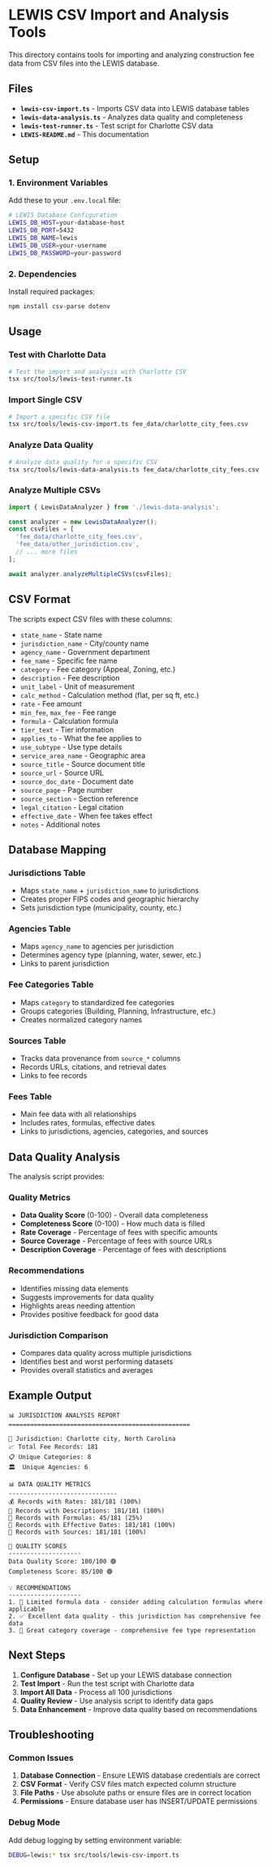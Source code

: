 # LEWIS CSV Import and Analysis Tools

This directory contains tools for importing and analyzing construction fee data from CSV files into the LEWIS database.

## Files

- **`lewis-csv-import.ts`** - Imports CSV data into LEWIS database tables
- **`lewis-data-analysis.ts`** - Analyzes data quality and completeness
- **`lewis-test-runner.ts`** - Test script for Charlotte CSV data
- **`LEWIS-README.md`** - This documentation

## Setup

### 1. Environment Variables

Add these to your `.env.local` file:

```bash
# LEWIS Database Configuration
LEWIS_DB_HOST=your-database-host
LEWIS_DB_PORT=5432
LEWIS_DB_NAME=lewis
LEWIS_DB_USER=your-username
LEWIS_DB_PASSWORD=your-password
```

### 2. Dependencies

Install required packages:

```bash
npm install csv-parse dotenv
```

## Usage

### Test with Charlotte Data

```bash
# Test the import and analysis with Charlotte CSV
tsx src/tools/lewis-test-runner.ts
```

### Import Single CSV

```bash
# Import a specific CSV file
tsx src/tools/lewis-csv-import.ts fee_data/charlotte_city_fees.csv
```

### Analyze Data Quality

```bash
# Analyze data quality for a specific CSV
tsx src/tools/lewis-data-analysis.ts fee_data/charlotte_city_fees.csv
```

### Analyze Multiple CSVs

```typescript
import { LewisDataAnalyzer } from './lewis-data-analysis';

const analyzer = new LewisDataAnalyzer();
const csvFiles = [
  'fee_data/charlotte_city_fees.csv',
  'fee_data/other_jurisdiction.csv',
  // ... more files
];

await analyzer.analyzeMultipleCSVs(csvFiles);
```

## CSV Format

The scripts expect CSV files with these columns:

- `state_name` - State name
- `jurisdiction_name` - City/county name
- `agency_name` - Government department
- `fee_name` - Specific fee name
- `category` - Fee category (Appeal, Zoning, etc.)
- `description` - Fee description
- `unit_label` - Unit of measurement
- `calc_method` - Calculation method (flat, per sq ft, etc.)
- `rate` - Fee amount
- `min_fee`, `max_fee` - Fee range
- `formula` - Calculation formula
- `tier_text` - Tier information
- `applies_to` - What the fee applies to
- `use_subtype` - Use type details
- `service_area_name` - Geographic area
- `source_title` - Source document title
- `source_url` - Source URL
- `source_doc_date` - Document date
- `source_page` - Page number
- `source_section` - Section reference
- `legal_citation` - Legal citation
- `effective_date` - When fee takes effect
- `notes` - Additional notes

## Database Mapping

### Jurisdictions Table
- Maps `state_name` + `jurisdiction_name` to jurisdictions
- Creates proper FIPS codes and geographic hierarchy
- Sets jurisdiction type (municipality, county, etc.)

### Agencies Table
- Maps `agency_name` to agencies per jurisdiction
- Determines agency type (planning, water, sewer, etc.)
- Links to parent jurisdiction

### Fee Categories Table
- Maps `category` to standardized fee categories
- Groups categories (Building, Planning, Infrastructure, etc.)
- Creates normalized category names

### Sources Table
- Tracks data provenance from `source_*` columns
- Records URLs, citations, and retrieval dates
- Links to fee records

### Fees Table
- Main fee data with all relationships
- Includes rates, formulas, effective dates
- Links to jurisdictions, agencies, categories, and sources

## Data Quality Analysis

The analysis script provides:

### Quality Metrics
- **Data Quality Score** (0-100) - Overall data completeness
- **Completeness Score** (0-100) - How much data is filled
- **Rate Coverage** - Percentage of fees with specific amounts
- **Source Coverage** - Percentage of fees with source URLs
- **Description Coverage** - Percentage of fees with descriptions

### Recommendations
- Identifies missing data elements
- Suggests improvements for data quality
- Highlights areas needing attention
- Provides positive feedback for good data

### Jurisdiction Comparison
- Compares data quality across multiple jurisdictions
- Identifies best and worst performing datasets
- Provides overall statistics and averages

## Example Output

```
📊 JURISDICTION ANALYSIS REPORT
==================================================

📍 Jurisdiction: Charlotte city, North Carolina
📈 Total Fee Records: 181
📋 Unique Categories: 8
🏛️  Unique Agencies: 6

📊 DATA QUALITY METRICS
------------------------------
💰 Records with Rates: 181/181 (100%)
📝 Records with Descriptions: 181/181 (100%)
🧮 Records with Formulas: 45/181 (25%)
📅 Records with Effective Dates: 181/181 (100%)
🔗 Records with Sources: 181/181 (100%)

🎯 QUALITY SCORES
--------------------
Data Quality Score: 100/100 🟢
Completeness Score: 85/100 🟢

💡 RECOMMENDATIONS
--------------------
1. 🧮 Limited formula data - consider adding calculation formulas where applicable
2. ✅ Excellent data quality - this jurisdiction has comprehensive fee data
3. 🌟 Great category coverage - comprehensive fee type representation
```

## Next Steps

1. **Configure Database** - Set up your LEWIS database connection
2. **Test Import** - Run the test script with Charlotte data
3. **Import All Data** - Process all 100 jurisdictions
4. **Quality Review** - Use analysis script to identify data gaps
5. **Data Enhancement** - Improve data quality based on recommendations

## Troubleshooting

### Common Issues

1. **Database Connection** - Ensure LEWIS database credentials are correct
2. **CSV Format** - Verify CSV files match expected column structure
3. **File Paths** - Use absolute paths or ensure files are in correct location
4. **Permissions** - Ensure database user has INSERT/UPDATE permissions

### Debug Mode

Add debug logging by setting environment variable:
```bash
DEBUG=lewis:* tsx src/tools/lewis-csv-import.ts
```
